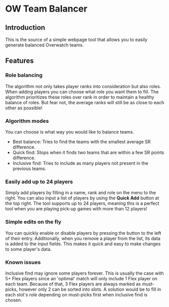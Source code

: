 # OW Team Balancer

Introduction
------------
This is the source of a simple webpage tool that allows you to easily generate balanced Overwatch teams.

Features
--------
### Role balancing
The algorithm not only takes player ranks into consideration but also roles. When adding players you can choose what role you want them to fill. The algorithm prioritizes these roles over rank in order to maintain a healthy balance of roles. But fear not, the average ranks will still be as close to each other as possible!

### Algorithm modes
You can choose is what way you would like to balance teams.
* Best balance: Tries to find the teams with the smallest average SR difference.
* Quick find: Stops when it finds two teams that are within a few SR points difference.
* Inclusive find: Tries to include as many players not present in the previous teams.

### Easily add up to 24 players
Simply add players by filling in a name, rank and role on the menu to the right. You can also input a list of players by using the **Quick Add** button at the top right. The tool supports up to 24 players, meaning this is a perfect tool when you are playing pick-up games with more than 12 players!

### Simple edits on the fly
You can quickly enable or disable players by pressing the button to the left of their entry. Additionally, when you remove a player from the list, its data is added to the input fields. This makes it quick and easy to make changes to some player's data.

### Known issues
Inclusive find may ignore some players forever. This is usually the case with 5+ Flex players since an 'optimal' match will only include 1 Flex player on each team. Because of that, 3 Flex players are always marked as must-picks, however only 2 can be sorted into slots. A solution would be to fill in each slot's role depending on must-picks first when inclusive find is chosen.

